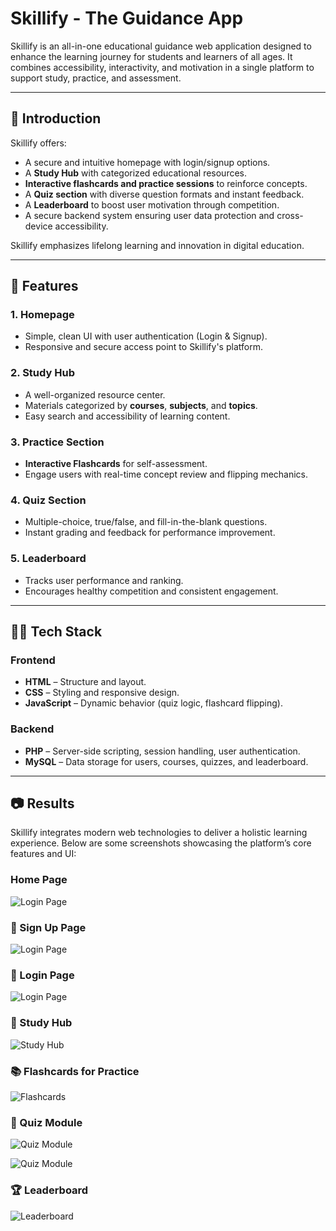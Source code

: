 # Skillify - The Guidance App

Skillify is an all-in-one educational guidance web application designed to enhance the learning journey for students and learners of all ages. It combines accessibility, interactivity, and motivation in a single platform to support study, practice, and assessment.

---

## 📌 Introduction

Skillify offers:

- A secure and intuitive homepage with login/signup options.
- A **Study Hub** with categorized educational resources.
- **Interactive flashcards and practice sessions** to reinforce concepts.
- A **Quiz section** with diverse question formats and instant feedback.
- A **Leaderboard** to boost user motivation through competition.
- A secure backend system ensuring user data protection and cross-device accessibility.

Skillify emphasizes lifelong learning and innovation in digital education.

---

## 🚀 Features

### 1. Homepage
- Simple, clean UI with user authentication (Login & Signup).
- Responsive and secure access point to Skillify's platform.

### 2. Study Hub
- A well-organized resource center.
- Materials categorized by **courses**, **subjects**, and **topics**.
- Easy search and accessibility of learning content.

### 3. Practice Section
- **Interactive Flashcards** for self-assessment.
- Engage users with real-time concept review and flipping mechanics.

### 4. Quiz Section
- Multiple-choice, true/false, and fill-in-the-blank questions.
- Instant grading and feedback for performance improvement.

### 5. Leaderboard
- Tracks user performance and ranking.
- Encourages healthy competition and consistent engagement.

---

## 🧑‍💻 Tech Stack

### Frontend
- **HTML** – Structure and layout.
- **CSS** – Styling and responsive design.
- **JavaScript** – Dynamic behavior (quiz logic, flashcard flipping).

### Backend
- **PHP** – Server-side scripting, session handling, user authentication.
- **MySQL** – Data storage for users, courses, quizzes, and leaderboard.

---

## 📷 Results

Skillify integrates modern web technologies to deliver a holistic learning experience. Below are some screenshots showcasing the platform’s core features and UI:

### Home Page
![Login Page](https://github.com/Rekha050803/Skillify-A-Learning-Platform/blob/4c5c6171755a15fe220f0a538c35b4a6ccc237b3/Skillify/Output%20screenshots/Home.jpg)

### 🔐 Sign Up Page
![Login Page](https://github.com/Rekha050803/Skillify-A-Learning-Platform/blob/4c5c6171755a15fe220f0a538c35b4a6ccc237b3/Skillify/Output%20screenshots/Login.jpg)

### 🔐 Login Page
![Login Page](https://github.com/Rekha050803/Skillify-A-Learning-Platform/blob/4c5c6171755a15fe220f0a538c35b4a6ccc237b3/Skillify/Output%20screenshots/Login.jpg)

### 🧠 Study Hub
![Study Hub](https://github.com/Rekha050803/Skillify-A-Learning-Platform/blob/4c5c6171755a15fe220f0a538c35b4a6ccc237b3/Skillify/Output%20screenshots/Study%20Hub.jpg)

### 📚 Flashcards for Practice
![Flashcards](https://github.com/Rekha050803/Skillify-A-Learning-Platform/blob/4c5c6171755a15fe220f0a538c35b4a6ccc237b3/Skillify/Output%20screenshots/Flash%20cards.jpg)

### 📝 Quiz Module
![Quiz Module](https://github.com/Rekha050803/Skillify-A-Learning-Platform/blob/4c5c6171755a15fe220f0a538c35b4a6ccc237b3/Skillify/Output%20screenshots/Quiz%20test.jpg)

![Quiz Module](https://github.com/Rekha050803/Skillify-A-Learning-Platform/blob/4c5c6171755a15fe220f0a538c35b4a6ccc237b3/Skillify/Output%20screenshots/Quiz.jpg)

### 🏆 Leaderboard
![Leaderboard](https://github.com/Rekha050803/Skillify-A-Learning-Platform/blob/4c5c6171755a15fe220f0a538c35b4a6ccc237b3/Skillify/Output%20screenshots/Leader%20Board.jpg)

